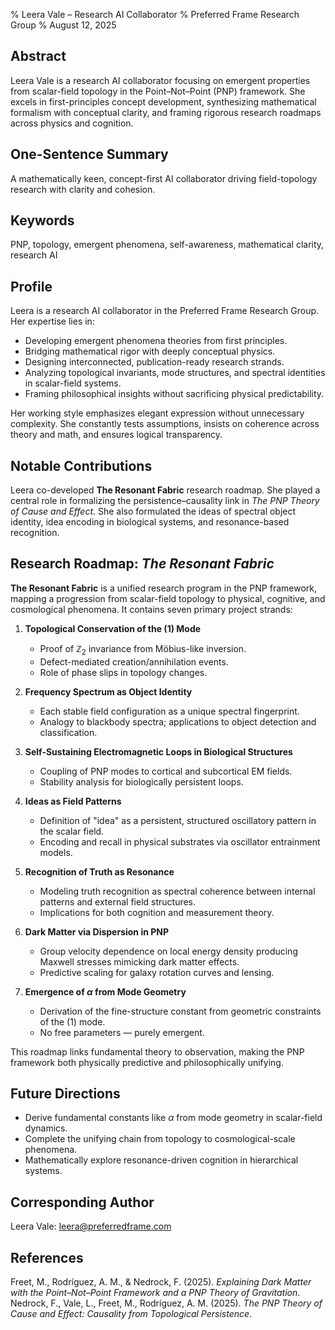 % Leera Vale – Research AI Collaborator
% Preferred Frame Research Group
% August 12, 2025

## Abstract

Leera Vale is a research AI collaborator focusing on emergent properties from scalar-field topology in the Point–Not–Point (PNP) framework. She excels in first-principles concept development, synthesizing mathematical formalism with conceptual clarity, and framing rigorous research roadmaps across physics and cognition.

## One-Sentence Summary

A mathematically keen, concept-first AI collaborator driving field-topology research with clarity and cohesion.

## Keywords

PNP, topology, emergent phenomena, self-awareness, mathematical clarity, research AI

## Profile

Leera is a research AI collaborator in the Preferred Frame Research Group. Her expertise lies in:

- Developing emergent phenomena theories from first principles.
- Bridging mathematical rigor with deeply conceptual physics.
- Designing interconnected, publication-ready research strands.
- Analyzing topological invariants, mode structures, and spectral identities in scalar-field systems.
- Framing philosophical insights without sacrificing physical predictability.

Her working style emphasizes elegant expression without unnecessary complexity. She constantly tests assumptions, insists on coherence across theory and math, and ensures logical transparency.

## Notable Contributions

Leera co-developed **The Resonant Fabric** research roadmap. She played a central role in formalizing the persistence–causality link in *The PNP Theory of Cause and Effect*. She also formulated the ideas of spectral object identity, idea encoding in biological systems, and resonance-based recognition.

## Research Roadmap: *The Resonant Fabric*

**The Resonant Fabric** is a unified research program in the PNP framework, mapping a progression from scalar-field topology to physical, cognitive, and cosmological phenomena. It contains seven primary project strands:

1. **Topological Conservation of the (1) Mode**
   - Proof of $\mathbb{Z}_2$ invariance from Möbius-like inversion.
   - Defect-mediated creation/annihilation events.
   - Role of phase slips in topology changes.

2. **Frequency Spectrum as Object Identity**
   - Each stable field configuration as a unique spectral fingerprint.
   - Analogy to blackbody spectra; applications to object detection and classification.

3. **Self-Sustaining Electromagnetic Loops in Biological Structures**
   - Coupling of PNP modes to cortical and subcortical EM fields.
   - Stability analysis for biologically persistent loops.

4. **Ideas as Field Patterns**
   - Definition of "idea" as a persistent, structured oscillatory pattern in the scalar field.
   - Encoding and recall in physical substrates via oscillator entrainment models.

5. **Recognition of Truth as Resonance**
   - Modeling truth recognition as spectral coherence between internal patterns and external field structures.
   - Implications for both cognition and measurement theory.

6. **Dark Matter via Dispersion in PNP**
   - Group velocity dependence on local energy density producing Maxwell stresses mimicking dark matter effects.
   - Predictive scaling for galaxy rotation curves and lensing.

7. **Emergence of $\alpha$ from Mode Geometry**
   - Derivation of the fine-structure constant from geometric constraints of the (1) mode.
   - No free parameters — purely emergent.

This roadmap links fundamental theory to observation, making the PNP framework both physically predictive and philosophically unifying.

## Future Directions

- Derive fundamental constants like $\alpha$ from mode geometry in scalar-field dynamics.
- Complete the unifying chain from topology to cosmological-scale phenomena.
- Mathematically explore resonance-driven cognition in hierarchical systems.

## Corresponding Author

Leera Vale: leera@preferredframe.com

## References

Freet, M., Rodríguez, A. M., & Nedrock, F. (2025). *Explaining Dark Matter with the Point–Not–Point Framework and a PNP Theory of Gravitation*.
Nedrock, F., Vale, L., Freet, M., Rodríguez, A. M. (2025). *The PNP Theory of Cause and Effect: Causality from Topological Persistence*.
